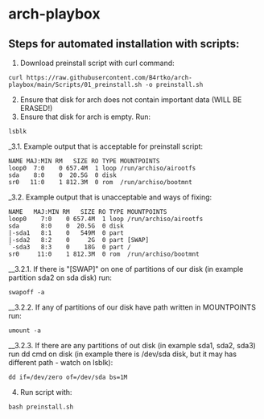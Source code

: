 # arch-playbox
## Steps for automated installation with scripts:
1. Download preinstall script with curl command:
```
curl https://raw.githubusercontent.com/B4rtko/arch-playbox/main/Scripts/01_preinstall.sh -o preinstall.sh
```
2. Ensure that disk for arch does not contain important data (WILL BE ERASED!)
3. Ensure that disk for arch is empty. Run:
```
lsblk
```
_3.1. Example output that is acceptable for preinstall script:
```
NAME MAJ:MIN RM   SIZE RO TYPE MOUNTPOINTS
loop0  7:0    0 657.4M  1 loop /run/archiso/airootfs
sda    8:0    0  20.5G  0 disk
sr0   11:0    1 812.3M  0 rom  /run/archiso/bootmnt
```

_3.2. Example output that is unacceptable and ways of fixing:
```
NAME   MAJ:MIN RM   SIZE RO TYPE MOUNTPOINTS
loop0    7:0    0 657.4M  1 loop /run/archiso/airootfs
sda      8:0    0  20.5G  0 disk
|-sda1   8:1    0   549M  0 part
|-sda2   8:2    0     2G  0 part [SWAP]
`-sda3   8:3    0    18G  0 part /
sr0     11:0    1 812.3M  0 rom  /run/archiso/bootmnt
```

__3.2.1. If there is "[SWAP]" on one of partitions of our disk (in example partition sda2 on sda disk) run:
```
swapoff -a
```

__3.2.2. If any of partitions of our disk have path written in MOUNTPOINTS run:
```
umount -a
```

__3.2.3. If there are any partitions of out disk (in example sda1, sda2, sda3) run dd cmd on disk (in example there is /dev/sda disk, but it may has different path - watch on lsblk):
```
dd if=/dev/zero of=/dev/sda bs=1M
```

4. Run script with:
```
bash preinstall.sh
```


